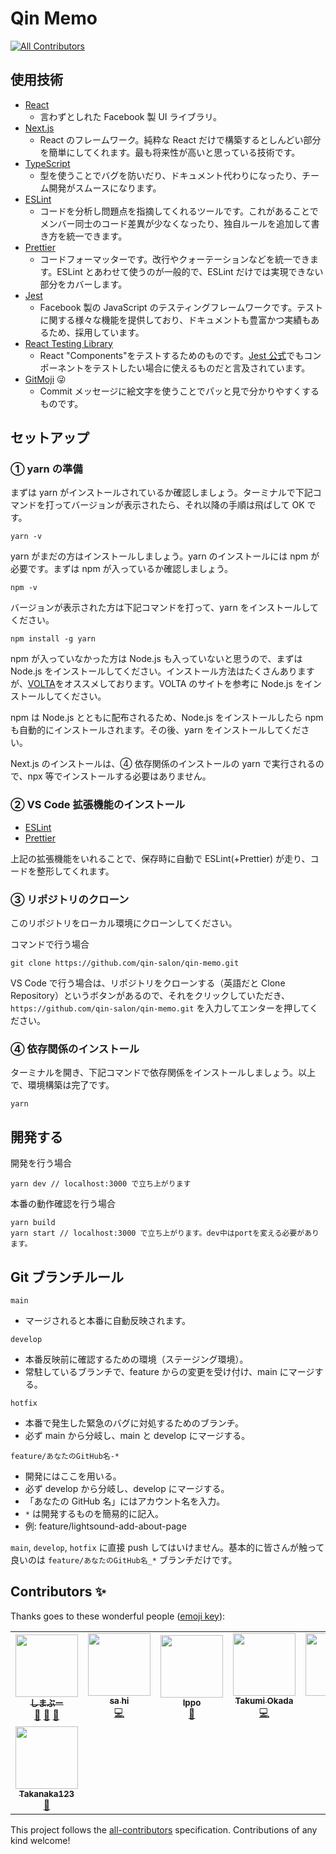 # Qin Memo

<!-- ALL-CONTRIBUTORS-BADGE:START - Do not remove or modify this section -->
[![All Contributors](https://img.shields.io/badge/all_contributors-8-orange.svg?style=flat-square)](#contributors-)
<!-- ALL-CONTRIBUTORS-BADGE:END -->

## 使用技術

- [React](https://ja.reactjs.org/)
  - 言わずとしれた Facebook 製 UI ライブラリ。
- [Next.js](https://nextjs.org/)
  - React のフレームワーク。純粋な React だけで構築するとしんどい部分を簡単にしてくれます。最も将来性が高いと思っている技術です。
- [TypeScript](https://www.typescriptlang.org/)
  - 型を使うことでバグを防いだり、ドキュメント代わりになったり、チーム開発がスムースになります。
- [ESLint](https://eslint.org/)
  - コードを分析し問題点を指摘してくれるツールです。これがあることでメンバー同士のコード差異が少なくなったり、独自ルールを追加して書き方を統一できます。
- [Prettier](https://prettier.io/)
  - コードフォーマッターです。改行やクォーテーションなどを統一できます。ESLint とあわせて使うのが一般的で、ESLint だけでは実現できない部分をカバーします。
- [Jest](https://jestjs.io/ja/)
  - Facebook 製の JavaScript のテスティングフレームワークです。テストに関する様々な機能を提供しており、ドキュメントも豊富かつ実績もあるため、採用しています。
- [React Testing Library](https://testing-library.com/docs/react-testing-library/intro/)
  - React "Components"をテストするためのものです。[Jest 公式](https://jestjs.io/docs/ja/tutorial-react#dom-%E3%81%AE%E3%83%86%E3%82%B9%E3%83%88)でもコンポーネントをテストしたい場合に使えるものだと言及されています。
- [GitMoji](https://gitmoji.dev/) 😜
  - Commit メッセージに絵文字を使うことでパッと見で分かりやすくするものです。

## セットアップ

### ① yarn の準備

まずは yarn がインストールされているか確認しましょう。ターミナルで下記コマンドを打ってバージョンが表示されたら、それ以降の手順は飛ばして OK です。

```
yarn -v
```

yarn がまだの方はインストールしましょう。yarn のインストールには npm が必要です。まずは npm が入っているか確認しましょう。

```
npm -v
```

バージョンが表示された方は下記コマンドを打って、yarn をインストールしてください。

```
npm install -g yarn
```

npm が入っていなかった方は Node.js も入っていないと思うので、まずは Node.js をインストールしてください。インストール方法はたくさんありますが、[VOLTA](https://volta.sh/)をオススメしております。VOLTA のサイトを参考に Node.js をインストールしてください。

npm は Node.js とともに配布されるため、Node.js をインストールしたら npm も自動的にインストールされます。その後、yarn をインストールしてください。

Next.js のインストールは、④ 依存関係のインストールの yarn で実行されるので、npx 等でインストールする必要はありません。

### ② VS Code 拡張機能のインストール

- [ESLint](https://marketplace.visualstudio.com/items?itemName=dbaeumer.vscode-eslint)
- [Prettier](https://marketplace.visualstudio.com/items?itemName=esbenp.prettier-vscode)

上記の拡張機能をいれることで、保存時に自動で ESLint(+Prettier) が走り、コードを整形してくれます。

### ③ リポジトリのクローン

このリポジトリをローカル環境にクローンしてください。

コマンドで行う場合

```
git clone https://github.com/qin-salon/qin-memo.git
```

VS Code で行う場合は、リポジトリをクローンする（英語だと Clone Repository）というボタンがあるので、それをクリックしていただき、`https://github.com/qin-salon/qin-memo.git` を入力してエンターを押してください。

### ④ 依存関係のインストール

ターミナルを開き、下記コマンドで依存関係をインストールしましょう。以上で、環境構築は完了です。

```
yarn
```

## 開発する

開発を行う場合

```
yarn dev // localhost:3000 で立ち上がります
```

本番の動作確認を行う場合

```
yarn build
yarn start // localhost:3000 で立ち上がります。dev中はportを変える必要があります。
```

## Git ブランチルール

`main`

- マージされると本番に自動反映されます。

`develop`

- 本番反映前に確認するための環境（ステージング環境）。
- 常駐しているブランチで、feature からの変更を受け付け、main にマージする。

`hotfix`

- 本番で発生した緊急のバグに対処するためのブランチ。
- 必ず main から分岐し、main と develop にマージする。

`feature/あなたのGitHub名-*`

- 開発にはここを用いる。
- 必ず develop から分岐し、develop にマージする。
- 「あなたの GitHub 名」にはアカウント名を入力。
- `*` は開発するものを簡易的に記入。
- 例: feature/lightsound-add-about-page

`main`, `develop`, `hotfix` に直接 push してはいけません。基本的に皆さんが触って良いのは `feature/あなたのGitHub名_*` ブランチだけです。

## Contributors ✨

Thanks goes to these wonderful people ([emoji key](https://allcontributors.org/docs/en/emoji-key)):

<!-- ALL-CONTRIBUTORS-LIST:START - Do not remove or modify this section -->
<!-- prettier-ignore-start -->
<!-- markdownlint-disable -->
<table>
  <tr>
    <td align="center"><a href="https://youtube.com/c/shimabu_it"><img src="https://avatars2.githubusercontent.com/u/8220973?v=4?s=100" width="100px;" alt=""/><br /><sub><b>しまぶー</b></sub></a><br /><a href="https://github.com/qin-salon/qin-memo/commits?author=lightsound" title="Documentation">📖</a> <a href="#projectManagement-lightsound" title="Project Management">📆</a> <a href="https://github.com/qin-salon/qin-memo/pulls?q=is%3Apr+reviewed-by%3Alightsound" title="Reviewed Pull Requests">👀</a></td>
    <td align="center"><a href="https://github.com/satoru-hirai"><img src="https://avatars2.githubusercontent.com/u/62086450?v=4?s=100" width="100px;" alt=""/><br /><sub><b>sa hi</b></sub></a><br /><a href="https://github.com/qin-salon/qin-memo/commits?author=satoru-hirai" title="Code">💻</a></td>
    <td align="center"><a href="https://github.com/ippo012"><img src="https://avatars3.githubusercontent.com/u/9071515?v=4?s=100" width="100px;" alt=""/><br /><sub><b>Ippo</b></sub></a><br /><a href="https://github.com/qin-salon/qin-memo/pulls?q=is%3Apr+reviewed-by%3Aippo012" title="Reviewed Pull Requests">👀</a></td>
    <td align="center"><a href="https://freelance-jak.com/"><img src="https://avatars3.githubusercontent.com/u/44320334?v=4?s=100" width="100px;" alt=""/><br /><sub><b>Takumi Okada</b></sub></a><br /><a href="https://github.com/qin-salon/qin-memo/commits?author=reachscript-jak" title="Code">💻</a></td>
    <td align="center"><a href="https://github.com/mike3104"><img src="https://avatars2.githubusercontent.com/u/64879464?v=4?s=100" width="100px;" alt=""/><br /><sub><b>mike</b></sub></a><br /><a href="https://github.com/qin-salon/qin-memo/commits?author=mike3104" title="Code">💻</a></td>
    <td align="center"><a href="https://fe-notes.work/"><img src="https://avatars.githubusercontent.com/u/38152917?v=4?s=100" width="100px;" alt=""/><br /><sub><b>reeve0930</b></sub></a><br /><a href="https://github.com/qin-salon/qin-memo/commits?author=reeve0930" title="Code">💻</a></td>
    <td align="center"><a href="https://github.com/magatakohei"><img src="https://avatars.githubusercontent.com/u/65271262?v=4?s=100" width="100px;" alt=""/><br /><sub><b>magako</b></sub></a><br /><a href="https://github.com/qin-salon/qin-memo/commits?author=magatakohei" title="Code">💻</a></td>
  </tr>
  <tr>
    <td align="center"><a href="https://github.com/Takanaka123"><img src="https://avatars.githubusercontent.com/u/76854640?v=4?s=100" width="100px;" alt=""/><br /><sub><b>Takanaka123</b></sub></a><br /><a href="https://github.com/qin-salon/qin-memo/commits?author=Takanaka123" title="Documentation">📖</a></td>
  </tr>
</table>

<!-- markdownlint-restore -->
<!-- prettier-ignore-end -->

<!-- ALL-CONTRIBUTORS-LIST:END -->

This project follows the [all-contributors](https://github.com/all-contributors/all-contributors) specification. Contributions of any kind welcome!
